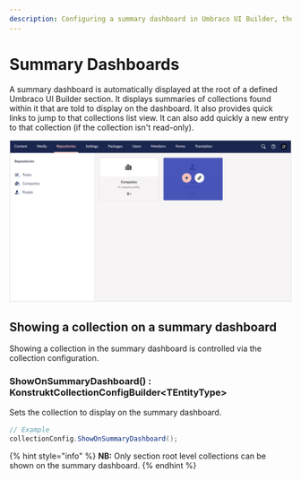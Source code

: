 ```yaml
---
description: Configuring a summary dashboard in Umbraco UI Builder, the backoffice UI builder for Umbraco.
---
```


# Summary Dashboards

A summary dashboard is automatically displayed at the root of a defined Umbraco UI Builder section. It displays summaries of collections found within it that are told to display on the dashboard. It also provides quick links to jump to that collections list view. It can also add quickly a new entry to that collection (if the collection isn't read-only).

![Summary Dashboard](../images/section_dashboard.png)

## Showing a collection on a summary dashboard

Showing a collection in the summary dashboard is controlled via the collection configuration.

### **ShowOnSummaryDashboard() : KonstruktCollectionConfigBuilder&lt;TEntityType&gt;**

Sets the collection to display on the summary dashboard.

````csharp
// Example
collectionConfig.ShowOnSummaryDashboard();
````

{% hint style="info" %}
**NB:** Only section root level collections can be shown on the summary dashboard.
{% endhint %}
